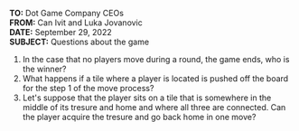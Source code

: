 **TO:** Dot Game Company CEOs  
**FROM:** Can Ivit and Luka Jovanovic  
**DATE:** September 29, 2022  
**SUBJECT:** Questions about the game

1. In the case that no players move during a round, the game ends, who is the winner?  
2. What happens if a tile where a player is located is pushed off the board for the step 1 of the move process?  
3. Let's suppose that the player sits on a tile that is somewhere in the middle of its tresure and home and where all three are connected. Can the player acquire the tresure and go back home in one move?